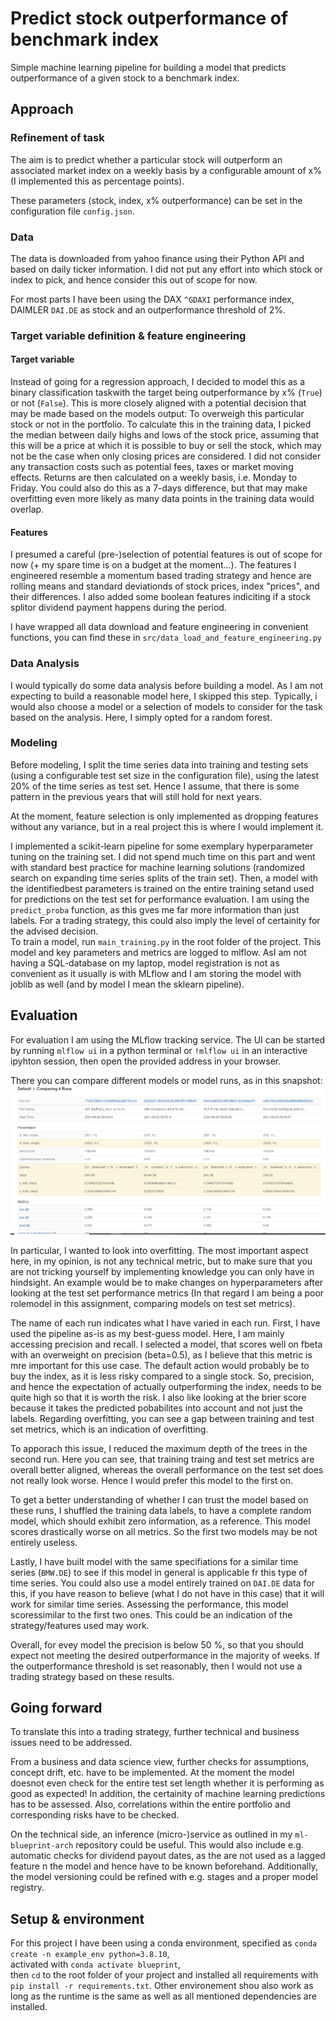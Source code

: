 # Predict stock outperformance of benchmark index
Simple machine learning pipeline for building a model that predicts outperformance of a given stock to a benchmark index.


## Approach

### Refinement of task
The aim is to predict whether a particular stock will outperform an associated market index on a weekly basis by a configurable amount of x% (I implemented this as percentage points).

These parameters (stock, index, x% outperformance) can be set in the configuration file `config.json`. 


### Data
The data is downloaded from yahoo finance using their Python API and based on daily ticker information.
I did not put any effort into which stock or index to pick, and hence consider this out of scope for now.

For most parts I have been using the DAX `^GDAXI` performance index, DAIMLER  `DAI.DE` as stock and an outperformance threshold of 2%.


### Target variable definition & feature engineering

#### Target variable
Instead of going for a regression approach, I decided to model this as a binary classification taskwith the target being outperformance by x% (`True`) or not (`False`). This is more closely aligned with a potential decision that may be made based on the models output: To overweigh this particular stock or not in the portfolio.
To calculate this in the training data, I picked the median between daily highs and lows of the stock price, assuming that this will be a price at which it is possible to buy or sell the stock, which may not be the case when only closing prices are considered. I did not consider any transaction costs such as potential fees, taxes or market moving effects. 
Returns are then calculated on a weekly basis, i.e. Monday to Friday. You could also do this as a 7-days difference, but that may make overfitting even more likely as many data points in the training data would overlap.


#### Features
I presumed a careful (pre-)selection of potential features is out of scope for now (+ my spare time is on a budget at the moment...).
The features I engineered resemble a momentum based trading strategy and hence are rolling means and standard deviationds of stock prices, index "prices", and their differences. I also added some boolean features indiciting if a stock splitor dividend payment happens during the period.

I have wrapped all data download and feature engineering in convenient functions, you can find these in `src/data_load_and_feature_engineering.py`

### Data Analysis
I would typically do some data analysis before building a model. As I am not expecting to build a reasonable model here, I skipped this step. Typically, i would also choose a model or a selection of models to consider for the task based on the analysis. Here, I simply opted for a random forest.


### Modeling

Before modeling, I split the time series data into training and testing sets (using a configurable test set size in the configuration file), using the latest 20% of the time series as test set. Hence I assume, that there is some pattern in the previous years that will still hold for next years.

At the moment, feature selection is only implemented as dropping features without any variance, but in a real project this is where I would implement it.

I implemented a scikit-learn pipeline for some exemplary hyperparameter tuning on the training set. I did not spend much time on this part and went with standard best practice for machine learning solutions (randomized search on expanding time series splits of the train set). Then, a model with the identifiedbest parameters is trained on the entire training setand used for predictions on the test set for performance evaluation. I am using the `predict_proba` function, as this gves me far more information than just labels. For a trading strategy, this could also imply the level of certainity for the advised decision.  
To train a model, run `main_training.py` in the root folder of the project.
This model and key parameters and metrics are logged to mlflow.
AsI am not having a SQL-database on my laptop, model registration is not as convenient as it usually is with MLflow and I am storing the model with joblib as well (and by model I mean the sklearn pipeline).


## Evaluation

For evaluation I am using the MLflow tracking service. The UI can be started by running `mlflow ui` in a python terminal or `!mlflow ui` in an interactive ipyhton session, then open the provided address in your browser.

There you can compare different models or model runs, as in this snapshot:
![Image of Yaktocat](mlruns/comp_runs.PNG)

In particular, I wanted to look into overfitting. The most important aspect here, in my opinion, is not any technical metric, but to make sure that you are not tricking yourself by implementing knowledge you can only have in hindsight. An example would be to make changes on hyperparameters after looking at the test set performance metrics (In that regard I am being a poor rolemodel in this assignment, comparing models on test set metrics).

The name of each run indicates what I have varied in each run.
First, I have used the pipeline as-is as my best-guess model. 
Here, I am mainly accessing precision and recall. I selected a model, that scores well on fbeta with an overweight on precision (beta=0.5), as I believe that this metric is mre important for this use case. The default action would probably be to buy the index, as it is less risky compared to a single stock.
So, precision, and hence the expectation of actually outperforming the index, needs to be quite high so that it is worth the risk.
I also like looking at the brier score because it takes the predicted pobabilites into account and not just the labels.
Regarding overfitting, you can see a gap between training and test set  metrics, which is an indication of overfitting.

To apporach this issue, I reduced the maximum depth of the trees in the second run.
Here you can see, that training traing and test set metrics are overall better aligned, whereas the overall performance on the test set does not really look worse. Hence I would prefer this model to the first on. 

To get a better understanding of whether I can trust the model based on these runs, I shuffled the training data labels, to have a complete random model, which should exhibit zero information, as a reference.
This model scores drastically worse on all metrics. So the first two models may be not entirely useless.

Lastly, I have built model with the same specifiations for a similar time series (`BMW.DE`) to see if this model in general is applicable fr this type of time series. You could also use a model entirely trained on `DAI.DE` data for this, if you have reason to believe (what I do not have in this case) that it will work for similar time series.
Assessing the performance, this model scoressimilar to the first two ones. This could be an indication of the strategy/features used may work.

Overall, for evey model the precision is below 50 %, so that you should expect not meeting the desired outperformance in the majority of weeks. If the outperformance threshold is set reasonably, then I would not use a trading strategy based on these results.


## Going forward

To translate this into a trading strategy, further technical and business issues need to be addressed.

From a business and data science view, further checks for assumptions, concept drift, etc. have to be implemented. At the moment the model doesnot even check for the entire test set length whether it is performing as good as expected!
In addition, the certainity of machine learning predictions has to be assessed. 
Also, correlations within the entire portfolio and corresponding risks have to be checked. 

On the technical side, an inference (micro-)service as outlined in my `ml-blueprint-arch` repository could be useful. This would also include e.g. automatic checks for dividend payout dates, as the are not used as a lagged feature n the model and hence have to be known beforehand.
Additionally, the model versioning could be refined with e.g. stages and a proper model registry. 

## Setup & environment
For this project I have been using a conda environment, specified as
`conda create -n example_env python=3.8.10`,\
activated with
`conda activate blueprint`,\
then `cd` to the root folder of your project and installed all requirements with 
`pip install -r requirements.txt`.
Other environement shou also work as long as the runtime is the same as well as all mentioned dependencies are installed.